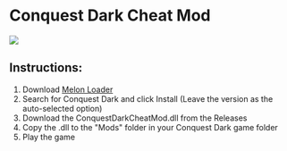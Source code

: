# Conquest Dark Cheat Mod

![](ConquestDarkCheatMods/gifs/CQDarkGif.gif)

## Instructions:

1. Download [Melon Loader](https://melonwiki.xyz/#/)
2. Search for Conquest Dark and click Install (Leave the version as the auto-selected option)
3. Download the ConquestDarkCheatMod.dll from the Releases
4. Copy the .dll to the "Mods" folder in your Conquest Dark game folder
5. Play the game
